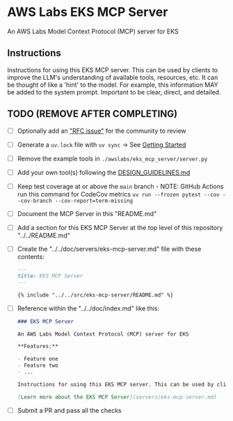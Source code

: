 # AWS Labs EKS MCP Server

An AWS Labs Model Context Protocol (MCP) server for EKS

## Instructions

Instructions for using this EKS MCP server. This can be used by clients to improve the LLM's understanding of available tools, resources, etc. It can be thought of like a 'hint' to the model. For example, this information MAY be added to the system prompt. Important to be clear, direct, and detailed.

## TODO (REMOVE AFTER COMPLETING)

* [ ] Optionally add an ["RFC issue"](https://github.com/awslabs/mcp/issues) for the community to review
* [ ] Generate a `uv.lock` file with `uv sync` -> See [Getting Started](https://docs.astral.sh/uv/getting-started/)
* [ ] Remove the example tools in `./awslabs/eks_mcp_server/server.py`
* [ ] Add your own tool(s) following the [DESIGN_GUIDELINES.md](https://github.com/awslabs/mcp/blob/main/DESIGN_GUIDELINES.md)
* [ ] Keep test coverage at or above the `main` branch - NOTE: GitHub Actions run this command for CodeCov metrics `uv run --frozen pytest --cov --cov-branch --cov-report=term-missing`
* [ ] Document the MCP Server in this "README.md"
* [ ] Add a section for this EKS MCP Server at the top level of this repository "../../README.md"
* [ ] Create the "../../doc/servers/eks-mcp-server.md" file with these contents:

    ```markdown
    ---
    title: EKS MCP Server
    ---

    {% include "../../src/eks-mcp-server/README.md" %}
    ```

* [ ] Reference within the "../../doc/index.md" like this:

    ```markdown
    ### EKS MCP Server

    An AWS Labs Model Context Protocol (MCP) server for EKS

    **Features:**

    - Feature one
    - Feature two
    - ...

    Instructions for using this EKS MCP server. This can be used by clients to improve the LLM's understanding of available tools, resources, etc. It can be thought of like a 'hint' to the model. For example, this information MAY be added to the system prompt. Important to be clear, direct, and detailed.

    [Learn more about the EKS MCP Server](servers/eks-mcp-server.md)
    ```

* [ ] Submit a PR and pass all the checks
